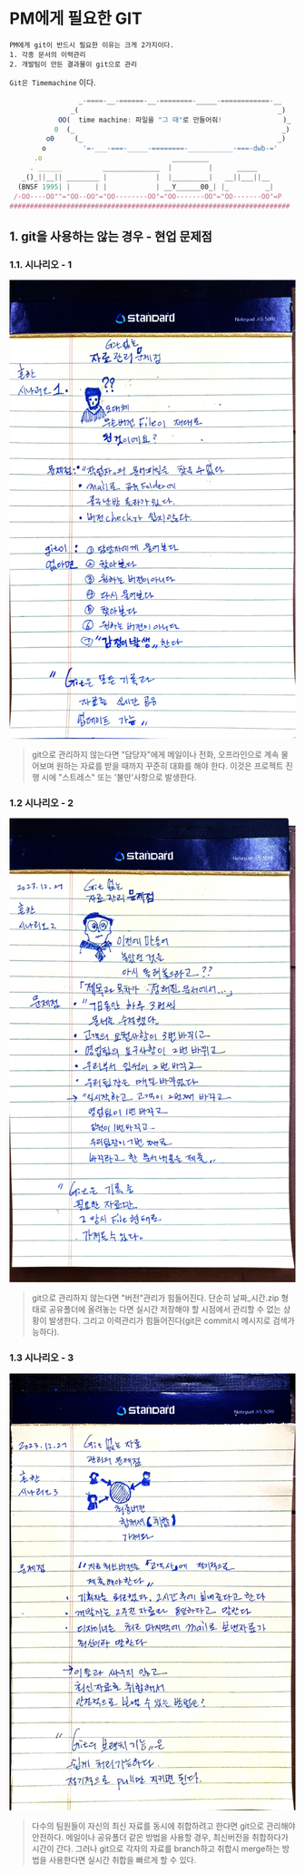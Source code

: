 # PM에게 필요한 GIT

~~~
PM에게 git이 반드시 필요한 이유는 크게 2가지이다. 
1. 각종 문서의 이력관리 
2. 개발팀이 만든 결과물이 git으로 관리
~~~

`Git은 Timemachine` 이다.

~~~javascript
                 _-====-__-======-__-========-_____-============-__
               _(                                                 _)
            OO(  time machine: 파일을 "그 때"로 만들어줘!               )_
           0  (_                                                   _)
         o0     (_                                                _)
        o         '=-___-===-_____-========-___________-===-dwb-='
      .o                                _________
     . ______          ______________  |         |      _____
   _()_||__|| ________ |            |  |_________|   __||___||__
  (BNSF 1995| |      | |            | __Y______00_| |_         _|
 /-OO----OO""="OO--OO"="OO--------OO"="OO-------OO"="OO-------OO"=P
#####################################################################
~~~
## 1. git을 사용하는 않는 경우 - 현업 문제점 

### 1.1. 시나리오 - 1
![](images/git_1.jpg)

> git으로 관리하지 않는다면 "담당자"에게 메일이나 전화, 오프라인으로 계속 물어보며 원하는 자료를 받을 때까지 꾸준히 대화를 해야 한다. 이것은 프로젝트 진행 시에 "스트레스" 또는 '불만'사항으로 발생한다. 

### 1.2 시나리오 - 2
![](images/git_2.jpg)

> git으로 관리하지 않는다면 "버전"관리가 힘들어진다. 단순히 날짜_시간.zip 형태로 공유폴더에 올려놓는 다면 실시간 저장해야 할 시점에서 관리할 수 없는 상황이 발생한다. 그리고 이력관리가 힘들어진다(git은 commit시 메시지로 검색가능하다). 

### 1.3 시나리오 - 3
![](images/git_3.jpg)

> 다수의 팀원들이 자신의 최신 자료를 동시에 취합하려고 한다면 git으로 관리해야 안전하다. 
> 메일이나 공유폴더 같은 방법을 사용할 경우, 최신버전을 취합하다가 시간이 간다. 그러나 git으로 각자의 자료를 branch하고 취합시 merge하는 방법을 사용한다면 실시간 취합을 빠르게 할 수 있다. 
